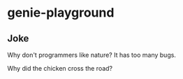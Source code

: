# genie-playground

## Joke
Why don't programmers like nature? It has too many bugs.

Why did the chicken cross the road? 
